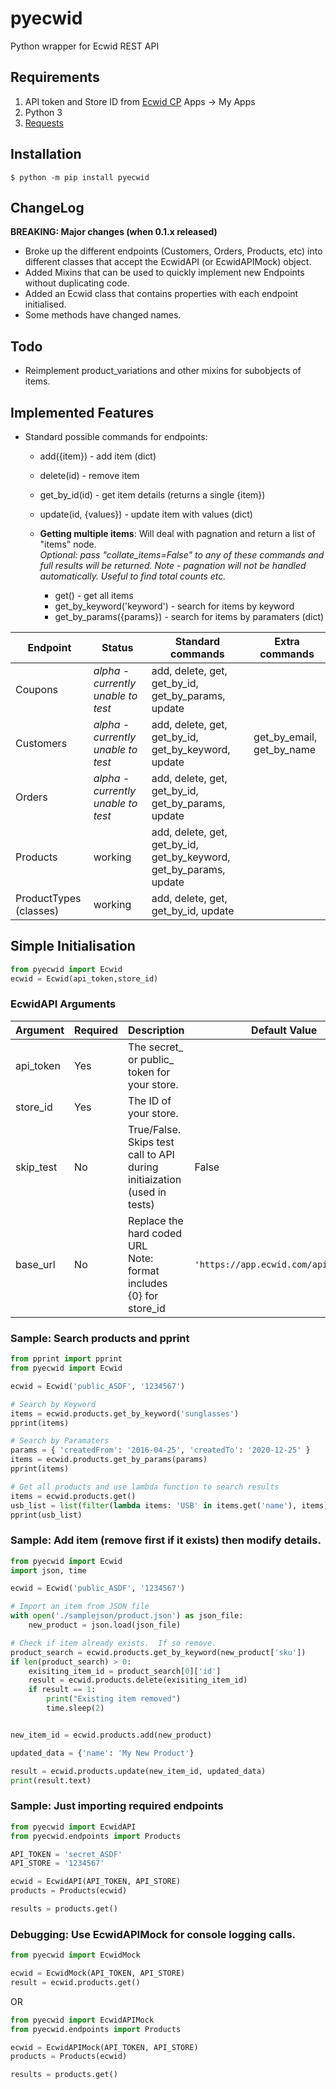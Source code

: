 # pyecwid
Python wrapper for Ecwid REST API
## Requirements
1. API token and Store ID from [Ecwid CP](https://my.ecwid.com/#develop-apps) Apps -> My Apps
2. Python 3
3. [Requests](https://pypi.org/project/requests/)
## Installation
```console
$ python -m pip install pyecwid
```
## ChangeLog
**BREAKING: Major changes (when 0.1.x released)**
* Broke up the different endpoints (Customers, Orders, Products, etc) into different classes that accept the EcwidAPI (or EcwidAPIMock) object.
* Added Mixins that can be used to quickly implement new Endpoints without duplicating code.
* Added an Ecwid class that contains properties with each endpoint initialised.
* Some methods have changed names.
## Todo
* Reimplement product_variations and other mixins for subobjects of items.

## Implemented Features ##
* Standard possible commands for endpoints:
    * add({item}) - add item (dict)
    * delete(id) - remove item
    * get_by_id(id) - get item details (returns a single {item})
    * update(id, {values}) - update item with values (dict)

    * **Getting multiple items**:  Will deal with pagnation and return a list of "items" node.<br />*Optional: pass "collate_items=False" to any of these commands and full results will be returned.  Note - pagnation will not be handled automatically.   Useful to find total counts etc.*
        * get() - get all items 
        * get_by_keyword('keyword') - search for items by keyword 
        * get_by_params({params}) - search for items by paramaters (dict)
    
| Endpoint | Status | Standard commands | Extra commands |
|---|---|---|---|
| Coupons |  _alpha - currently unable to test_ | add, delete, get, get_by_id, get_by_params, update | |
| Customers | _alpha - currently unable to test_ | add, delete, get, get_by_id, get_by_keyword, update | get_by_email, get_by_name |
| Orders |  _alpha - currently unable to test_ | add, delete, get, get_by_id, get_by_params, update | |
| Products | working | add, delete, get, get_by_id, get_by_keyword, get_by_params, update | |
| ProductTypes (classes) | working | add, delete, get, get_by_id, update | |


## Simple Initialisation
```python
from pyecwid import Ecwid
ecwid = Ecwid(api_token,store_id)
```
### EcwidAPI Arguments
| Argument | Required | Description | Default Value |
|---|---|---|---|
| api_token | Yes | The secret_ or public_ token for your store. | |
| store_id | Yes | The ID of your store. | |
| skip_test | No | True/False.  Skips test call to API during initiaization (used in tests) | False |
| base_url | No | Replace the hard coded URL <br />Note: format includes {0} for store_id | `'https://app.ecwid.com/api/v3/{0}/'` |

### Sample:  Search products and pprint
```python
from pprint import pprint
from pyecwid import Ecwid

ecwid = Ecwid('public_ASDF', '1234567')

# Search by Keyword
items = ecwid.products.get_by_keyword('sunglasses')
pprint(items)

# Search by Paramaters
params = { 'createdFrom': '2016-04-25', 'createdTo': '2020-12-25' }
items = ecwid.products.get_by_params(params)
pprint(items)

# Get all products and use lambda function to search results
items = ecwid.products.get()
usb_list = list(filter(lambda items: 'USB' in items.get('name'), items))
pprint(usb_list)

```
### Sample:  Add item (remove first if it exists) then modify details.
```python
from pyecwid import Ecwid
import json, time

ecwid = Ecwid('public_ASDF', '1234567')

# Import an item from JSON file
with open('./samplejson/product.json') as json_file:
    new_product = json.load(json_file)

# Check if item already exists.  If so remove.
product_search = ecwid.products.get_by_keyword(new_product['sku'])
if len(product_search) > 0:
    exisiting_item_id = product_search[0]['id']
    result = ecwid.products.delete(exisiting_item_id)
    if result == 1:
        print("Existing item removed")
        time.sleep(2)


new_item_id = ecwid.products.add(new_product)

updated_data = {'name': 'My New Product'}

result = ecwid.products.update(new_item_id, updated_data)
print(result.text)
```

### Sample: Just importing required endpoints
```python
from pyecwid import EcwidAPI
from pyecwid.endpoints import Products

API_TOKEN = 'secret_ASDF'
API_STORE = '1234567'

ecwid = EcwidAPI(API_TOKEN, API_STORE)
products = Products(ecwid)

results = products.get()
```
### Debugging: Use EcwidAPIMock for console logging calls.
```python
from pyecwid import EcwidMock

ecwid = EcwidMock(API_TOKEN, API_STORE)
result = ecwid.products.get()

```
OR
```python
from pyecwid import EcwidAPIMock
from pyecwid.endpoints import Products

ecwid = EcwidAPIMock(API_TOKEN, API_STORE)
products = Products(ecwid)

results = products.get()
```

